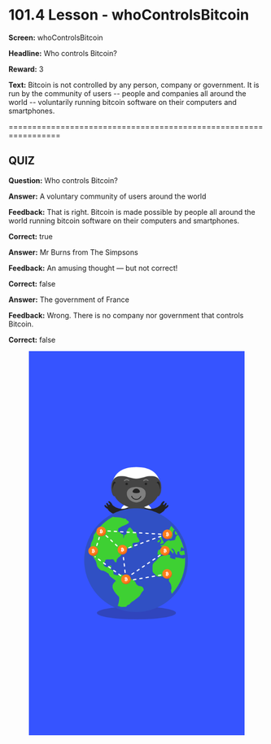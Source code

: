 # 101.4 Lesson - whoControlsBitcoin

**Screen:** whoControlsBitcoin

**Headline:** Who controls Bitcoin?

**Reward:** 3

**Text:** Bitcoin is not controlled by any person, company or government. It is run by the community of users -- people and companies all around the world -- voluntarily running bitcoin software on their computers and smartphones.


=================================================================

## QUIZ

**Question:** Who controls Bitcoin?


**Answer:** A voluntary community of users around the world

**Feedback:** That is right. Bitcoin is made possible by people all around the world running bitcoin software on their computers and smartphones.

**Correct:** true

**Answer:** Mr Burns from The Simpsons

**Feedback:** An amusing thought — but not correct!

**Correct:** false

**Answer:** The government of France

**Feedback:** Wrong. There is no company nor government that controls Bitcoin.

**Correct:** false


<figure><img src="../.gitbook/assets/image (21).png" alt=""><figcaption></figcaption></figure>

